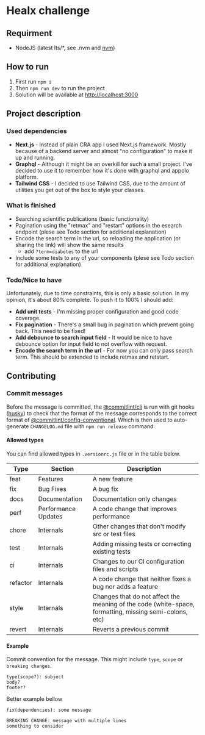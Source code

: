 # Healx challenge

## Requirment
- NodeJS (latest lts/*, see .nvm and [nvm](https://github.com/nvm-sh/nvm))

## How to run
1. First run  `npm i`
2. Then `npm run dev` to run the project
3. Solution will be available at [http://localhost:3000](http://localhost:3000)

## Project description

### Used dependencies
- **Next.js** - Instead of plain CRA app I used Next.js framework. Mostly because of a backend server and almost "no configuration" to make it up and running.
- **Graphql** - Although it might be an overkill for such a small project. I've decided to use it to remember how it's done with graphql and appolo platform.
- **Tailwind CSS** - I decided to use Tailwind CSS, due to the amount of utilities you get out of the box to style your classes.

### What is finished
- Searching scientific publications (basic functionality)
- Pagination using the "retmax" and "restart" options in the esearch endpoint (plese see Todo section for additional explanation)
- Encode the search term in the url, so reloading the application (or sharing the link) will show the same results
  - add `?term=diabetes` to the url
- Include some tests to any of your components (plese see Todo section for additional explanation)

### Todo/Nice to have
Unfortunately, due to time constraints, this is only a basic solution. In my opinion, it's about 80% complete. To push it to 100% I should add:

- **Add unit tests** - I'm missing proper configuration and good code coverage.
- **Fix pagination** - There's a small bug in pagination which prevent going back. This need to be fixed!
- **Add debounce to search input field** - It would be nice to have debounce option for input field to not overflow with request.
- **Encode the search term in the url** - For now you can only pass search term. This should be extended to include retmax and retstart.

## Contributing

### Commit messages

Before the message is committed, the [@commitlint/cli](https://github.com/conventional-changelog/commitlint) is run with git hooks ([husky](https://github.com/typicode/husky)) to check that the format of the message corresponds to the correct format of [@commitlint/config-conventional](https://github.com/conventional-changelog/commitlint/tree/master/@commitlint/config-conventional). Which is then used to auto-generate `CHANGELOG.md` file with `npm run release` command.

#### Allowed types

You can find allowed types in `.versionrc.js` file or in the table below.

| Type     | Section             | Description                                                                                            |
| -------- | ------------------- | ------------------------------------------------------------------------------------------------------ |
| feat     | Features            | A new feature                                                                                          |
| fix      | Bug Fixes           | A bug fix                                                                                              |
| docs     | Documentation       | Documentation only changes                                                                             |
| perf     | Performance Updates | A code change that improves performance                                                                |
| chore    | Internals           | Other changes that don't modify src or test files                                                      |
| test     | Internals           | Adding missing tests or correcting existing tests                                                      |
| ci       | Internals           | Changes to our CI configuration files and scripts                                                      |
| refactor | Internals           | A code change that neither fixes a bug nor adds a feature                                              |
| style    | Internals           | Changes that do not affect the meaning of the code (white-space, formatting, missing semi-colons, etc) |
| revert   | Internals           | Reverts a previous commit                                                                              |

#### Example

Commit convention for the message. This might include `type`, `scope` or `breaking changes`.

```
type(scope?): subject
body?
footer?
```

Better example bellow

```
fix(dependencies): some message

BREAKING CHANGE: message with multiple lines
something to consider
```
